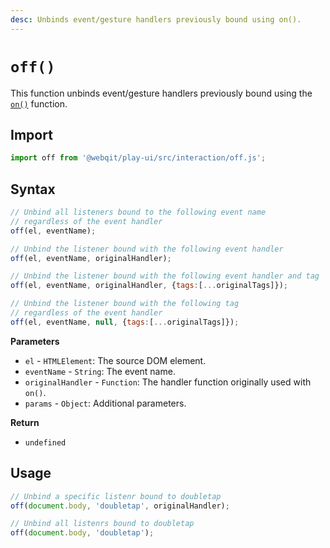 ```yaml
---
desc: Unbinds event/gesture handlers previously bound using on().
---
```

# `off()`
This function unbinds event/gesture handlers previously bound using the [`on()`](../on) function.

## Import

```js
import off from '@webqit/play-ui/src/interaction/off.js';
```

## Syntax

```js
// Unbind all listeners bound to the following event name
// regardless of the event handler
off(el, eventName);

// Unbind the listener bound with the following event handler  
off(el, eventName, originalHandler);

// Unbind the listener bound with the following event handler and tag 
off(el, eventName, originalHandler, {tags:[...originalTags]});

// Unbind the listener bound with the following tag 
// regardless of the event handler
off(el, eventName, null, {tags:[...originalTags]});
```

**Parameters**
+ `el` - `HTMLElement`: The source DOM element.
+ `eventName` - `String`: The event name.
+ `originalHandler` - `Function`: The handler function originally used with `on()`.
+ `params` - `Object`: Additional parameters.

**Return**
+ `undefined`

## Usage

```js
// Unbind a specific listenr bound to doubletap
off(document.body, 'doubletap', originalHandler);

// Unbind all listenrs bound to doubletap
off(document.body, 'doubletap');
```